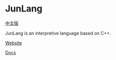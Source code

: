 # JunLang

[中文版](https://github.com/Jun-Sodtware/JunLang/blob/master/README-zh.md)

JunLang is an interpretive language based on C++.

[Website](https://junlang.imjcj.eu.org)

[Docs](https://github.com/Jun-Software/JunLang/wiki)

